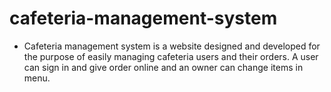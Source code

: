 # cafeteria-management-system

- Cafeteria management system is a website designed and developed for the purpose of easily managing cafeteria users and their orders. A user can sign in and give order online and an owner can change items in menu.
